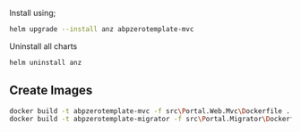 Install using;

```bash
helm upgrade --install anz abpzerotemplate-mvc
```

Uninstall all charts

```bash
helm uninstall anz
```

## Create Images

```bash
docker build -t abpzerotemplate-mvc -f src\Portal.Web.Mvc\Dockerfile .
docker build -t abpzerotemplate-migrator -f src\Portal.Migrator\Dockerfile .
```
